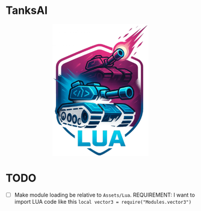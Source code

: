 # TanksAI

<div align="center">
<img alt="Tank" height="350" src="logo.png" />
</div>

# TODO

- [ ] Make module loading be relative to `Assets/Lua`.
   REQUIREMENT: I want to import LUA code like this `local vector3 = require("Modules.vector3")`


